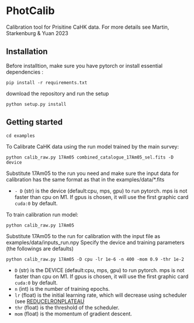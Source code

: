 # PhotCalib
 Calibration tool for Prisitine CaHK data. For more details see Martin, Starkenburg & Yuan 2023

## Installation

Before installtion, make sure you have pytorch or install essential dependencies :
 ```
pip install -r requirements.txt
 ```
download the repository and run the setup
 ```
python setup.py install      
 ```

 ## Getting started 

 ```
 cd examples
 ```

To Calibrate CaHK data using the run model trained by the main survey:
 ```
 python calib_raw.py 17Am05 combined_catalogue_17Am05_sel.fits -D device
 ```
Substitute 17Am05 to the run you need and make sure the input data for calibration has the same format as that in the examples/data/*.fits

- `- D` (str) is the device (default:cpu, mps, gpu) to run pytorch. mps is not faster than cpu on M1. If gpus is chosen, it will use the first graphic card `cuda:0` by default.


To train calibration run model:
 ```
 python calib_raw.py 17Am05
 ```
Substitute 17Am05 to the run for calibration with the input file as examples/data/inputs_run.npy
Specify the device and training parameters (the followings are defaults)
 ```
 python calib_raw.py 17Am05 -D cpu -lr 1e-6 -n 400 -mom 0.9 -thr 1e-2
 ```

- `D` (str) is the DEVICE (default:cpu, mps, gpu) to run pytorch. mps is not faster than cpu on M1. If gpus is chosen, it will use the first graphic card `cuda:0` by default.
- `n` (int) is the number of training epochs.
- `lr` (float) is the initial learning rate, which will decrease using scheduler (see [REDUCELRONPLATEAU](https://pytorch.org/docs/stable/generated/torch.optim.lr_scheduler.ReduceLROnPlateau.html)
- `thr` (float) is the threshold of the scheduler.
- `mom` (float) is the momentum of gradient descent.


